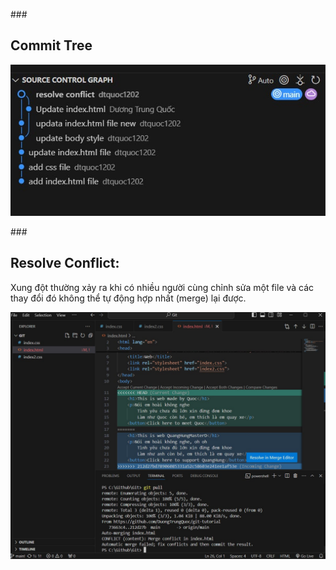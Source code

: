 ###<h2>Commit Tree</h2>
<img src="images/commit-tree.jpg"/>

###<h2>Resolve Conflict:</h2><p>Xung đột thường xảy ra khi có nhiều người cùng chỉnh sửa một file và các thay đổi đó không thể tự động hợp nhất (merge) lại được.</p>

<img src="images/conflict.png"/>

